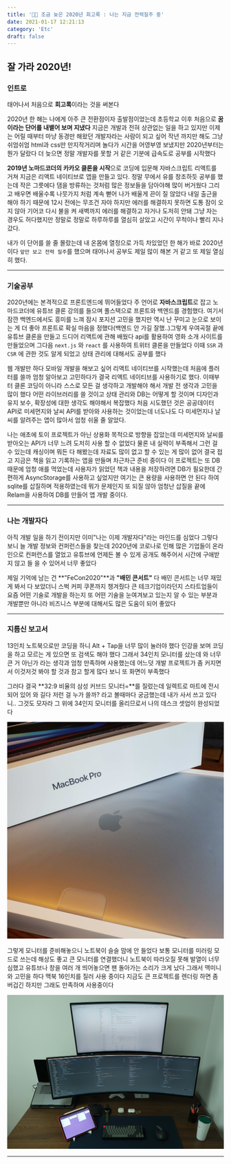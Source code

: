 ```yaml
---
title: '🏃🏻 조금 늦은 2020년 회고록 : 나는 지금 전력질주 중'
date: 2021-01-17 12:21:13
category: 'Etc'
draft: false
---
```


## **잘 가라 2020년!**

### 인트로

태어나서 처음으로 **회고록**이라는 것을 써본다

2020년 한 해는 나에게 아주 큰 전환점이자 출발점이었는데 초등학교 이후 처음으로 **꿈이라는 단어를 내뱉어 보며 지냈다** 지금은 개발과 전혀 상관없는 일을 하고 있지만 이제는 어릴 때부터 마냥 동경만 해왔던 개발자라는 사람이 되고 싶어 작년 까지만 해도 그냥 쉬엄쉬엄 html과 css만 만지작거리며 놀다가 시간을 어영부영 보냈지만 2020년부터는 뭔가 달랐다 더 늦으면 정말 개발자를 못할 거 같은 기분에 급속도로 공부를 시작했다

**2019년 노마드코더의 카카오 클론을 시작**으로 코딩에 입문해 자바스크립트 리액트를 거쳐 지금은 리액트 네이티브로 앱을 만들고 있다. 정말 무에서 유를 창조하듯 공부를 했는데 작은 그릇에다 댐을 방류하는 것처럼 많은 정보들을 담아야해 많이 버거웠다 그리고 배우면 배울수록 나뭇가지 처럼 계속 뻗어 나가 배울게 끈이 질 않았다 내일 출근을 해야 하기 때문에 12시 전에는 무조건 자야 하지만 에러를 해결하지 못하면 도통 잠이 오지 않아 기어코 다시 불을 켜 새벽까지 에러를 해결하고 자거나 도저히 안돼 그냥 자는 경우도 허다했지만 정말로 정말로 하루하루를 열심히 살았고 시간이 무척이나 빨리 지나갔다.

내가 이 단어를 쓸 줄 몰랐는데 내 온몸에 열정으로 가득 차있었던 한 해가 바로 2020년이다 `앞만 보고 전력 질주`를 했으며 태어나서 공부도 제일 많이 해본 거 같고 또 제일 열심히 했다.

---

### 기술공부

2020년에는 본격적으로 프론트엔드에 뛰어들었다 주 언어로 **자바스크립트**로 잡고 노마드코더에 유튜브 클론 강의를 들으며 풀스택으로 프론트와 백엔드를 경험했다. 여기서 잠깐 백엔드에서도 흥미를 느껴 잠시 포지션 고민을 했지만 역시 난 꾸미고 눈으로 보이는 게 더 좋아 프론트로 확실 마음을 정했다(백엔드 안 가길 잘했..)그렇게 우여곡절 끝에 유튜브 클론을 만들고 드디어 리액트에 관해 배웠다 api를 활용하여 영화 소개 사이트를 만들었으며 그다음 `next.js` 와 `react` 를 사용하여 트위터 클론을 만들었다 이때 `SSR` 과 `CSR` 에 관한 것도 알게 되었고 상태 관리에 대해서도 공부를 했다

웹 개발만 하다 모바일 개발을 해보고 싶어 리액트 네이티브를 시작했는데 처음에 플러터를 쓸까 엄청 알아보고 고민하다가 결국 리액트 네이티브를 사용하기로 했다. 이때부터 클론 코딩이 아니라 스스로 모든 걸 생각하고 개발해야 해서 개발 전 생각과 고민을 많이 했다 어떤 라이브러리를 쓸 것이고 상태 관리와 DB는 어떻게 할 것이며 디자인과 유지 보수, 확장성에 대한 생각도 해야해서 복잡했다 처음 시도했던 것은 공공데이터 API로 미세먼지와 날씨 API를 받아와 사용하는 것이었는데 너도나도 다 미세먼지나 날씨를 알려주는 앱이 많아서 엄청 쉬울 줄 알았다.

나는 애초에 토이 프로젝트가 아닌 상용화 목적으로 방향을 잡았는데 미세먼지와 날씨를 받아오는 API가 너무 느려 도저히 사용 할 수 없었다 물론 내 실력이 부족해서 그런 걸 수 있는데 캐싱이며 뭐든 다 해봤는데 자료도 많이 없고 할 수 있는 게 많이 없어 결국 접고 지금은 책을 읽고 기록하는 앱을 만들며 차근차근 준비 중이다 이 프로젝트는 또 DB 때문에 엄청 애를 먹었는데 사용자가 읽었던 책과 내용을 저장하려면 DB가 필요한데 간편하게 AsyncStorage를 사용하고 싶었지만 여기는 큰 용량을 사용하면 안 된다 하여 sqlite를 삽질하며 적용하였는데 뭐가 문제인지 또 되질 않아 엄청난 삽질을 끝에 Relam을 사용하여 DB를 만들어 앱 개발 중이다.

---

### 나는 개발자다

아직 개발 일을 하기 전이지만 이미"나는 이제 개발자다"라는 마인드를 심었다 그렇다 보니 늘 개발 정보와 컨퍼런스들을 찾는데 2020년에 코로나로 인해 많은 기업들이 온라인으로 컨퍼런스를 열었고 유튜브에 언제든 볼 수 있게 공개도 해주어서 시간에 구애받지 않고 들 을 수 있어서 너무 좋았다

제일 기억에 남는 건 **"FeCon2020"**과 **"배민 콘서트"** 다 배민 콘서트는 너무 재밌게 봐서 다 보았더니 스벅 커피 쿠폰까지 챙겨줬다 큰 테크기업이라던지 스타트업들이 요즘 어떤 기술로 개발을 하는지 또 어떤 기술을 눈여겨보고 있는지 알 수 있는 부분과 개발뿐만 아니라 비즈니스 부분에 대해서도 많은 도움이 되어 좋았다

---

### 지름신 보고서

13인치 노트북으로만 코딩을 하니 Alt + Tap을 너무 많이 눌러야 했다 인강을 보며 코딩을 하고 모르는 게 있으면 또 검색도 해야 했다 그래서 34인치 모니터를 샀는데 와 너무 큰 거 아닌가 라는 생각과 엄청 만족하며 사용했는데 어느덧 개발 프로젝트가 좀 커지면서 이것저것 봐야 할 것과 참고 할게 많다 보니 또 화면이 부족했다

그러다 결국 **32:9 비율의 삼성 커브드 모니터=**를 질렀는데 일렉트로 마트에 전시되어 있어 와 길다 저런 걸 누가 쓸까? 라고 볼때마다 궁금했는데 내가 사서 쓰고 있다니.. 그것도 모자라 그 위에 34인지 모니터를 올리므로서 나의 데스크 셋업이 완성되었다

![](./images/macbook161.jpg)

그렇게 모니터를 준비해놓으니 노트북이 슬슬 맘에 안 들었다 보통 모니터를 미러링 모드로 쓰는데 해상도 좋고 큰 모니터를 연결했더니 노트북이 따라오질 못해 발열이 너무 심했고 유튜브나 창을 여러 개 띄어놓으면 팬 돌아가는 소리가 크게 났다 그래서 맥미니와 고민을 하다 맥북 16인치를 질러 사용 중이다 지금도 큰 프로젝트를 렌더링 하면 좀 버겁긴 하지만 그래도 만족하며 사용중이다

![](./images/desksetup1.jpg)

---

<br/>
<br/>
